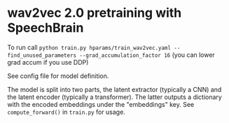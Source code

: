 # wav2vec 2.0 pretraining with SpeechBrain

To run call `python train.py hparams/train_wav2vec.yaml --find_unused_parameters --grad_accumulation_factor 16` (you can lower grad accum if you use DDP)

See config file for model definition.

The model is split into two parts, the latent extractor (typically a CNN) and the latent encoder (typically a transformer). The latter outputs a dictionary with the encoded embeddings under the "embeddings" key. See `compute_forward()` in `train.py` for usage.
